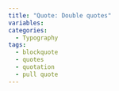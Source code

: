 ```yaml
---
title: "Quote: Double quotes"
variables:
categories:
  - Typography
tags:
  - blockquote
  - quotes
  - quotation
  - pull quote
---
```

